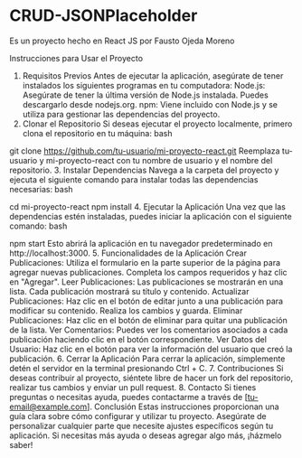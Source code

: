 
# CRUD-JSONPlaceholder
Es un proyecto hecho en React JS por Fausto Ojeda Moreno

Instrucciones para Usar el Proyecto
1. Requisitos Previos
Antes de ejecutar la aplicación, asegúrate de tener instalados los siguientes programas en tu computadora:
Node.js: Asegúrate de tener la última versión de Node.js instalada. Puedes descargarlo desde nodejs.org.
npm: Viene incluido con Node.js y se utiliza para gestionar las dependencias del proyecto.
2. Clonar el Repositorio
Si deseas ejecutar el proyecto localmente, primero clona el repositorio en tu máquina:
bash

git clone https://github.com/tu-usuario/mi-proyecto-react.git
Reemplaza tu-usuario y mi-proyecto-react con tu nombre de usuario y el nombre del repositorio.
3. Instalar Dependencias
Navega a la carpeta del proyecto y ejecuta el siguiente comando para instalar todas las dependencias necesarias:
bash

cd mi-proyecto-react
npm install
4. Ejecutar la Aplicación
Una vez que las dependencias estén instaladas, puedes iniciar la aplicación con el siguiente comando:
bash

npm start
Esto abrirá la aplicación en tu navegador predeterminado en http://localhost:3000.
5. Funcionalidades de la Aplicación
Crear Publicaciones: Utiliza el formulario en la parte superior de la página para agregar nuevas publicaciones. Completa los campos requeridos y haz clic en "Agregar".
Leer Publicaciones: Las publicaciones se mostrarán en una lista. Cada publicación mostrará su título y contenido.
Actualizar Publicaciones: Haz clic en el botón de editar junto a una publicación para modificar su contenido. Realiza los cambios y guarda.
Eliminar Publicaciones: Haz clic en el botón de eliminar para quitar una publicación de la lista.
Ver Comentarios: Puedes ver los comentarios asociados a cada publicación haciendo clic en el botón correspondiente.
Ver Datos del Usuario: Haz clic en el botón para ver la información del usuario que creó la publicación.
6. Cerrar la Aplicación
Para cerrar la aplicación, simplemente detén el servidor en la terminal presionando Ctrl + C.
7. Contribuciones
Si deseas contribuir al proyecto, siéntete libre de hacer un fork del repositorio, realizar tus cambios y enviar un pull request.
8. Contacto
Si tienes preguntas o necesitas ayuda, puedes contactarme a través de [tu-email@example.com].
Conclusión
Estas instrucciones proporcionan una guía clara sobre cómo configurar y utilizar tu proyecto. Asegúrate de personalizar cualquier parte que necesite ajustes específicos según tu aplicación. Si necesitas más ayuda o deseas agregar algo más, ¡házmelo saber!